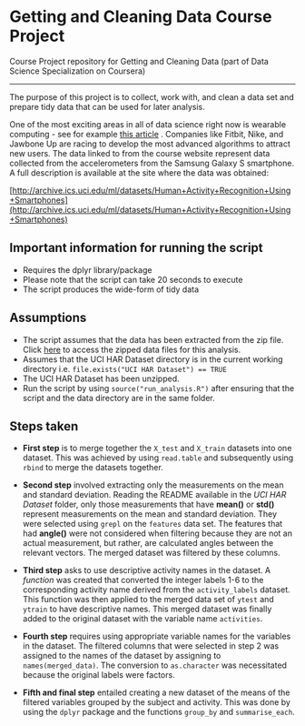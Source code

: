 # Getting and Cleaning Data Course Project
Course Project repository for Getting and Cleaning Data (part of Data Science Specialization on Coursera)
*********************************************************************************************************

The purpose of this project is to collect, work with, and clean a data set and prepare tidy data that can be used for later analysis.

One of the most exciting areas in all of data science right now is wearable computing - see for example [this article](http://www.insideactivitytracking.com/data-science-activity-tracking-and-the-battle-for-the-worlds-top-sports-brand/) . Companies like Fitbit, Nike, and Jawbone Up are racing to develop the most advanced algorithms to attract new users. The data linked to from the course website represent data collected from the accelerometers from the Samsung Galaxy S smartphone. A full description is available at the site where the data was obtained: 

[http://archive.ics.uci.edu/ml/datasets/Human+Activity+Recognition+Using+Smartphones](http://archive.ics.uci.edu/ml/datasets/Human+Activity+Recognition+Using+Smartphones)

## Important information for running the script

- Requires the dplyr library/package
- Please note that the script can take 20 seconds to execute
- The script produces the wide-form of tidy data

## Assumptions

- The script assumes that the data has been extracted from the zip file. Click [here](https://d396qusza40orc.cloudfront.net/getdata%2Fprojectfiles%2FUCI%20HAR%20Dataset.zip) to access the zipped data files for this analysis.
- Assumes that the UCI HAR Dataset directory is in the current working directory i.e. `file.exists("UCI HAR Dataset") == TRUE`
- The UCI HAR Dataset has been unzipped.
- Run the script by using `source("run_analysis.R")` after ensuring that the script and the data directory are in the same folder.

## Steps taken

- **First step** is to merge together the `X_test` and `X_train` datasets into one dataset. This was achieved by using `read.table` and subsequently using `rbind` to merge the datasets together.

- **Second step** involved extracting only the measurements on the mean and standard deviation. Reading the README available in the *UCI HAR Dataset* folder, only those measurements that have **mean()** or **std()** represent measurements on the mean and standard deviation. They were selected using `grepl` on the `features` data set. The features that had **angle()** were not considered when filtering because they are not an actual measurement, but rather, are calculated angles between the relevant vectors. The merged dataset was filtered by these columns.

- **Third step** asks to use descriptive activity names in the dataset. A *function* was created that converted the integer labels 1-6 to the corresponding activity name derived from the `activity_labels` dataset. This function was then applied to the merged data set of `ytest` and `ytrain` to have descriptive names. This merged dataset was finally added to the original dataset with the variable name `activities`.

- **Fourth step** requires using appropriate variable names for the variables in the dataset. The filtered columns that were selected in step 2 was assigned to the names of the dataset by assigning to `names(merged_data)`. The conversion to `as.character` was necessitated because the original labels were factors.

- **Fifth and final step** entailed creating a new dataset of the means of the filtered variables grouped by the subject and activity. This was done by using the `dplyr` package and the functions `group_by` and `summarise_each`.
